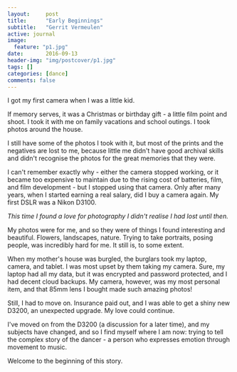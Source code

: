 ```yaml
---
layout:     post
title:      "Early Beginnings"
subtitle:   "Gerrit Vermeulen"
active: journal
image:
  feature: "p1.jpg"
date:       2016-09-13
header-img: "img/postcover/p1.jpg"
tags: []
categories: [dance]
comments: false
---
```

I got my first camera when I was a little kid. 

If memory serves, it was a Christmas or birthday gift - a little film point and shoot. I took it with me on family vacations and school outings. I took photos around the house.

I still have some of the photos I took with it, but most of the prints and the negatives are lost to me, because little me didn't have good archival skills and didn't recognise the photos for the great memories that they were.

I can't remember exactly why - either the camera stopped working, or it became too expensive to maintain due to the rising cost of batteries, film, and film development - but I stopped using that camera. Only after many years, when I started earning a real salary, did I buy a camera again. My first DSLR was a Nikon D3100.

*This time I found a love for photography I didn't realise I had lost until then.*

My photos were for me, and so they were of things I found interesting and beautiful. Flowers, landscapes, nature. Trying to take portraits, posing people, was incredibly hard for me. It still is, to some extent.

When my mother's house was burgled, the burglars took my laptop, camera, and tablet. I was most upset by them taking my camera. Sure, my laptop had all my data, but it was encrypted and password protected, and I had decent cloud backups. My camera, however, was my most personal item, and that 85mm lens I bought made such amazing photos!

Still, I had to move on. Insurance paid out, and I was able to get a shiny new D3200, an unexpected upgrade. My love could continue.

I've moved on from the D3200 (a discussion for a later time), and my subjects have changed, and so I find myself where I am now: trying to tell the complex story of the dancer - a person who expresses emotion through movement to music.

Welcome to the beginning of this story.